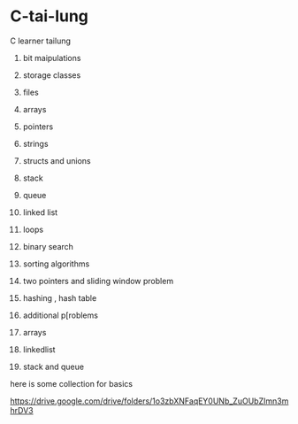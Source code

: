 # C-tai-lung
C learner tailung

1.  bit maipulations
2.  storage classes
3.  files
4.  arrays
5.  pointers
6.  strings
7.  structs and unions
8.  stack
9.  queue
10. linked list




 1. loops
 2. binary search
 3. sorting algorithms
 4. two pointers and sliding window problem
 5. hashing , hash table        
 6. additional p[roblems
 7. arrays
 8. linkedlist
 9. stack and queue





 









here is some collection for basics


https://drive.google.com/drive/folders/1o3zbXNFaqEY0UNb_ZuOUbZImn3mhrDV3




     
